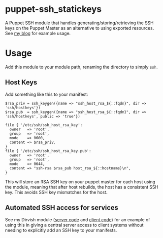 puppet-ssh\_statickeys
=====================

A Puppet SSH module that handles generating/storing/retrieving
the SSH keys on the Puppet Master as an alternative to using exported resources.
See [my blog](http://www.emeraldreverie.org/2013/03/managing-ssh-host-keys-in-reliable-way.html)
for example usage.

# Usage

Add this module to your module path, renaming the directory to simply
`ssh`.

## Host Keys

Add something like this to your manifest:

    $rsa_priv = ssh_keygen({name => "ssh_host_rsa_${::fqdn}", dir => 'ssh/hostkeys'})
    $rsa_pub  = ssh_keygen({name => "ssh_host_rsa_${::fqdn}", dir => 'ssh/hostkeys', public => 'true'})

    file { '/etc/ssh/ssh_host_rsa_key':
      owner   => 'root',
      group   => 'root',
      mode    => 0600,
      content => $rsa_priv,
    }
    file { '/etc/ssh/ssh_host_rsa_key.pub':
      owner   => 'root',
      group   => 'root',
      mode    => 0644,
      content => "ssh-rsa $rsa_pub host_rsa_${::hostname}\n",
    }

This will store an RSA SSH key on your puppet master for each host
using the module, meaning that after host rebuilds, the host has a
consistent SSH key. This avoids SSH key mismatches for the host.

## Automated SSH access for services

See my Dirvish module ([server
code](https://github.com/GregSutcliffe/puppet-modules/blob/production/modules/dirvish/manifests/install.pp#L25)
and [client code](https://github.com/GregSutcliffe/puppet-modules/blob/production/modules/dirvish/manifests/client.pp#L10))
for an example of using this in giving a central server access to client
systems without needing to explicitly add an SSH key to your manifests.
